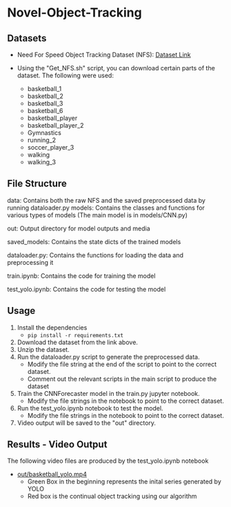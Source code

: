 # Novel-Object-Tracking

## Datasets

- Need For Speed Object Tracking Dataset (NFS): [Dataset Link](https://ci2cv.net/nfs/index.html)

- Using the "Get_NFS.sh" script, you can download certain parts of the dataset. The following were used:
    - basketball_1
    - basketball_2
    - basketball_3
    - basketball_6
    - basketball_player
    - basketball_player_2
    - Gymnastics
    - running_2
    - soccer_player_3
    - walking
    - walking_3


## File Structure

data: Contains both the raw NFS and the saved preprocessed data by running dataloader.py
models: Contains the classes and functions for various types of models (The main model is in models/CNN.py)

out: Output directory for model outputs and media

saved_models: Contains the state dicts of the trained models

dataloader.py: Contains the functions for loading the data and preprocessing it

train.ipynb: Contains the code for training the model

test_yolo.ipynb: Contains the code for testing the model

## Usage

1. Install the dependencies
    - `pip install -r requirements.txt`
2. Download the dataset from the link above.
3. Unzip the dataset.
4. Run the dataloader.py script to generate the preprocessed data.
    - Modify the file string at the end of the script to point to the correct dataset.
    - Comment out the relevant scripts in the main script to produce the dataset
5. Train the CNNForecaster model in the train.py jupyter notebook.
    - Modify the file strings in the notebook to point to the correct dataset.
6. Run the test_yolo.ipynb notebook to test the model.
    - Modify the file strings in the notebook to point to the correct dataset.
7. Video output will be saved to the "out" directory.

## Results - Video Output

The following video files are produced by the test_yolo.ipynb notebook

- [out/basketball_yolo.mp4](https://drive.google.com/drive/folders/19yZ8e0Fj96vfiS7mFaATcPcalCm3angq?usp=sharing)
    - Green Box in the beginning represents the inital series generated by YOLO
    - Red box is the continual object tracking using our algorithm
